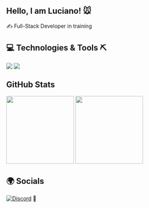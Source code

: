 ## Hello, I am Luciano! 🐭

✍ Full-Stack Developer in training


## 💻 Technologies & Tools ⛏

<div>
  <img align="center" src="https://img.shields.io/badge/HTML5-E34F26?style=for-the-badge&logo=html5&logoColor=white">
  <img align="center" src="https://img.shields.io/badge/CSS3-1572B6?style=for-the-badge&logo=css3&logoColor=white">
  
</div>

## GitHub Stats

<div>
  <img height="180em"  src="https://github-readme-stats.vercel.app/api?username=lpereira&show_icons=true&theme=radical">
  <img height="180em"  src="https://github-readme-stats.vercel.app/api/top-langs/?username=lpereira&show_icons=true&theme=radical">
  
  
 </div>
 
 ## 🌍 Socials 
 
 [![Discord](https://img.shields.io/badge/Discord-7289DA?style=for-the-badge&logo=discord&logoColor=white
)](luciano#6442)
📌
